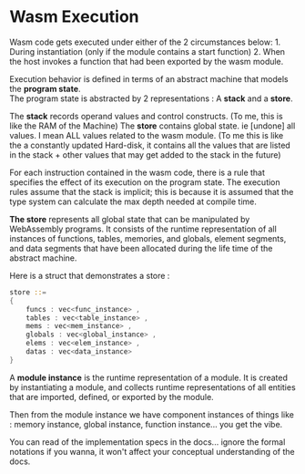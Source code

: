 # Wasm Execution

Wasm code gets executed under either of the 2 circumstances below:
    1. During instantiation (only if the module contains a start function)
    2. When the host invokes a function that had been exported by the wasm module.


Execution behavior is defined in terms of an abstract machine that models the **program state**.    
The program state is abstracted by 2 representations : A **stack** and a **store**.  


The **stack** records operand values and control constructs. (To me, this is like the RAM of the Machine)
The **store** contains global state. ie [undone] all values. I mean ALL values related to the wasm module. (To me this is like the a constantly updated Hard-disk, it contains all the values that are listed in the stack + other values that may get added to the stack in the future)  


For each instruction contained in the wasm code, there is a rule that specifies the effect of its execution on the program state. The execution rules assume that the stack is implicit; this is because it is assumed that the type system can calculate the max depth needed at compile time.  

**The store** represents all global state that can be manipulated by WebAssembly programs. It consists of the runtime representation of all instances of functions, tables, memories, and globals, element segments, and data segments that have been allocated during the life time of the abstract machine.

Here is a struct that demonstrates a store :
```rust
store ::=
{ 
    funcs : vec<func_instance> ,
    tables : vec<table_instance> ,
    mems : vec<mem_instance> ,
    globals : vec<global_instance> ,
    elems : vec<elem_instance> ,
    datas : vec<data_instance>
}
```

A **module instance** is the runtime representation of a module. It is created by instantiating a module, and collects
runtime representations of all entities that are imported, defined, or exported by the module.  

Then from the module instance we have component instances of things like : memory instance, global instance, function instance... you get the vibe.  

You can read of the implementation specs in the docs... ignore the formal notations if you wanna, it won't affect your conceptual understanding of the docs.  


